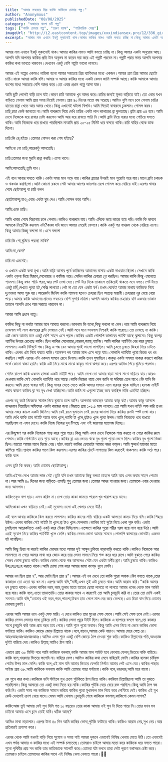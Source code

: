 ```yaml
---
title: "আমার সবচেয়ে প্রিয় ব্যাক্তি কাকিকে চোদার গল্প।"
author: "Anonymous"
publishedDate: "08/08/2025"
category: "অজাচার বাংলা চটি গল্প"
tags: ["কাকি চোদার গল্প", "তরুণ বয়স্ক", "পারিবারিক সেক্স"]
imageUrl: "http://i2.eastcontent.top/images/xxxindiansex.pro/12/336_girl_a_sharp.jpg"
excerpt: "আমার নাম এখানে ইকটু লুকানোই থাক।আমার কাকির নামও আমি বলতে চাচ্ছি না।কিন্তু আমার একটা অনুরোধ আছ।আপনি যদি আপনার কাকির প্রতি টান অনুভব না করেন দয়া করে এই গল্পটি পরবেন না।গল্পটি পরার সময় আপনি আপনার কাকির ক..."
---
```


আমার নাম এখানে ইকটু লুকানোই থাক।আমার কাকির নামও আমি বলতে চাচ্ছি না।কিন্তু আমার একটা অনুরোধ আছ।আপনি যদি আপনার কাকির প্রতি টান অনুভব না করেন দয়া করে এই গল্পটি পরবেন না।গল্পটি পরার সময় আপনি আপনার কাকির কথা ভাবতে থাকবেন।দেখবেন একটু বেশি গল্পটা ভালো লাগবে।


আমার এই গল্পের একমাএ নায়িকা হলো আমার সবচেয়ে প্রিয় ব্যাক্তিদের মধ্যে একজন।আমার প্রাণ প্রিয় আমার ছোটো চাচি।যাকে আমরা কাকি বলি।আমার ও আমার কাকির মধ্যে একটা কেমন জানি সম্পর্ক আছে।কাকি আমাকে আমার বংশের মধ্যে সবচেয়ে বেশি আদর করে।তো এবার প্রধান গল্পে আসা যাক।


আমি ছুটি পেলেই বাড়ি চলে যাই।কারণ চাচি আমাকে খুব আদর করে।চাচির জন্যই মূলত বাড়িতে যাই।তো এবার যখন বাড়িতে গেলাম আমি প্রায় সময় নিয়েই গেলাম।প্রায় ৪০ দিনের মতো বন্ধ পরেছে।আমিও খুশি মনে চলে গেলাম চাচির হাতের রান্না খেতে আর আদর খেতে।কিন্তু এখানেই ঘটলো বিপওি।আমি গিয়েই বাথরুমে ঢুকলাম।গোসল করব।চাচি,চাচা কেউ জানতো না।আমি বাথরুমে গিয়ে দেখি চাচির একটা লাল কালারের ব্রা ঝুলতাছে।ব্রাটা প্রায় ৩৪ হবে।আমি দেখে নিজেকে ধরে রাখার চেষ্টা করলেও আমি আর ধরে রাখতে পারি নি।আমি ব্রাটা নিয়ে বারার মধ্যে পেচিয়ে ঘসতে থাকি।আমি নিজেকে ধরে রাখতে পারছিলাম নাআমি প্রায় ২০-২৫ মিনিট ধরে ঘসতে থাকি।চাচি বাহির থেকে ডাক দিলো।


চাচি:কি রে,হইচে।তোমার গোসল করা শেষ হইছে?

আমি:না গো চাচি,আরেকটু আসতেছি।

চাচি:তোমার জন্য মুরগি রান্না করছি।এসো খাবে।

আমি:আসতেছি,তুমি যাও।


এই বলে আবার ঘসতে থাকি।একটা সময় মাল পড়ে যায়।কাকির ব্রায়ের উপরই মাল পুরোটা পরে যায়।মালে ব্রাটা চকচক ও থকথক করছিলো।আমি কোনো রকমে সেটা আবার আগের জায়গায় রেখে গোসল করে বেরিয়ে যাই।এরপর খাবার শেষে ছোটআম্মু বা চাচি বলল

ছোটোআম্মু:যাও,এবার একটা ঘুৃম দেও।আমি গোসল করে আসি।

আমি:ওকে চাচি।

আমি খাবার শেষে বিছানায় চলে গেলাম।কাকিও বাথরুমে যায়।আমি এদিকে ভয়ে কাতর হয়ে পরি।কাকি কি ভাববে আমাকে নিয়ে?কি করলাম এটা?কাকা যদি জানে আমায় মেরেই ফেলবে।কাকি একটু পর বাথরুম থেকে বেরিয়ে এলো।কিন্তু আমায় কিচ্ছু বললো না।এসে বললো

চাচি:কি গো,ঘুমিয়ে পরছো নাকি?

আমি:না,কেন?

চাচি:না এমনেই।


ও এখানে একটা কথা মুখ্য।আমি বাড়ি আসার পূর্বে কাকিদের আমাদের বাসায় একটা দাওয়াত ছিলো।সেখানে কাকি একটা ওড়না দিয়ে হিজাব,সেলোয়ার ও কামিজ পরে।সেদিন কাকির চেহারা গ্লো করছিল।আমার কাকি কিন্তু এমনেতে শ্যামলা।কিন্তু যখন শাড়ি পরত,আর পেট দেখা যেত।পেট টার দিকে তাকালে তাকিয়েই থাকতে মনে বলত।পেট টাতে একটু চর্বি,দেখতে পুরো হট,সেক্সি লাগতো।পেট না তো যেন একটা স্বর্গ।তখন থেকেই আমার মাথায় কাকিকে নিয়ে দুঃভাবনা আসা শুরু হয়।আরেকটা জিনিস কাকি শ্যামলা হলেও চেহারা ছিল অত্যন্ত মায়াবী।চেহারায় নূর বেয়ে বেয়ে পড়ে।আমার কাকি আমাদের গ্রামের সবচেয়ে বেশি সুন্দরি মহিলা।আপনি আমার কাকির চেহারায় যদি একবার তাকান তাহলে আপনি চোখ আর সরাতে পারবেন না।


আবার আসি প্রধান গল্পে।


কাকির কিছু না বলাটা আমার মনে আঘাত করলো।ভাবলাম কি হলো,কিছু বললো না কেন।পরে আমি বাথরুমে গিয়ে দেখলাম ওই লাল কালারের ব্রাটা সেখানে নেই।আমি মনে মনে ভাবলাম নিশ্চয়ই কাকি পরেছে।তো দেখছে না কাকি।এটা ভেবে আমার মনে একটু বেশি সাহস এসে পড়ল।কাকির একটা গোলাপি কালারের প্যান্টি আছে ঝুলানো।কিছু কাপড় প্যান্টির উপরে রেখেছে কাকি।ছিল কাকির সেলোয়ার,বোরকা,জামা,গ্যান্জি।আমি কাকির প্যান্টিটা বের করে চুষতে লাগলাম।একটা বিটখুটে গন্ধ।কিন্তু এ গন্ধ যেন আমার খুবই ভালো লাগছিল।আমি চুষতে চুষতে জিহবা দিয়ে চাটতে থাকি।এরপর ওটা নিয়ে ঘষতে থাকি।অনেক্ষণ পর আমার মাল এসে পড়ে যায়।গোলাপি প্যান্টিটা পুরো ভিজে ধব ধব করছিল।আমি এরপর এটা একদম সামনে রেখে দিলাম।কাকি তখন ঘুমাচ্ছিল।কাকুর একটা সমস্যা থাকার কারণে কাকির গর্ভে কোনো বাচ্চা হয়নি।কাকি এটা নিয়ে মাঝে মাঝে কাকুর সাথে ঝগরা করে।এরপর আমিও গিয়ে ঘুমিয়ে পরলাম।


সেদিন রাতপ কাকি একদম হালকা একটা নাইটি পরে। আমি দেখে তো আমার বাড়া সাথে সাথে দাড়িয়ে যায়।আরও দেখলাম কাকি সেই গোলাপি প্যান্টিটা পরে আছে।কাকি নিজের গায়ে কেন জানি না সরিষার তেল মাখে।কি যানি কি করবে।আমি রাতে খাবার খাই।কিন্তু খাবার খেতে খেতে কাকি আমার সামনে এসে বারবার ঝুকে যাচ্ছিল।হালকা নাইটি পরার কারণে কাকির ব্রা সহ দুধ দেখা যাচ্ছিলো।আমি জানি না এগুলো ইচ্ছে করে করছিল নাকি এমনিই হচ্ছিল।


এরপর বহু কষ্টে নিজেকে সামাল দিয়ে ঘুমাতে চলে আসি।আপনারা ভাবছেন আমাড কাকু কই।আমার কাকু আসলে বান্দরবান গিয়েছিল অফিসের একটা কাজের জন্য।ফিরতে প্রায় ১-১.৫ মাস লাগবে।তো আমি যখন লাইট অফ করি তখন আমার নজর কাড়ল একটা জিনিস।আমি যেই রুমে ঘুমাতাম সেই রুমের জানালা দিয়ে কাকির রুমটা স্পষ্ট দেখা যায়।আমি দেখি কাকি তার নাইটি আস্তে করে খুলে,প্যান্টি টা খুলে,ব্রাটাও খুলে পুরো উলঙ্গ।আমি নিজেকে ধরে রাখতে পারছিলাম না এসব দেখে।কাকি নিজে নিজের দুধ টিপছে এবং ওই জায়গায় ম্যাসেজ দিচ্ছে।


এর কিছুক্ষণ পর কাকি নিজেকে শান্ত করে শুয়ে পরে।কিন্তু আমি এসব দেখে নিজেকে শান্ত করতে না পেরে কাকির রুমে গেলাম।কাকি দেখি চিত হয়ে শুয়ে আছে।কাকির ব্রা এর ভেতর থকে দুধ গুলো পুরো ভেসে ছিল।কাকির দুধ গুলো ভিজা ছিল।হয়তো আমার মালে ভিজে গেছ।হঠাৎ করেই কাকির চেহারাটা আমার নজর কাড়ল।আমি ক্ষুদার্থ হায়নার মতো ঝাপিয়ে পরি।প্রথমে কাকির গালে কিস করলাম।এরপর কাকির ঠোটে লাগাতার কিস করতেই থাকলাম।কাকি ওঠে পরে।কাকি বলে

এসব তুমি কি করছ।আমি তোমার ছোটোআম্মু।


আমি:ওইসব দেখে আমার লাভ নেই।তুমি যদি তখন আমাকে কিছু বলতা তাহলে আমি আর এসব করার সাহস পেতাম না।আর আমি ৪০ দিনের জন্য বাড়িতে এসেছি শুধু তোমার জন্য।তোমার আদর পাওয়ার জন্য।তোমাকে এবার দেওয়ার জন্য আসলাম।

কাকি:তবুও বাপ ছাড়।এসব করিস না।দেখ তোর কাকা জানতে পারলে খুব খারাপ হয়ে যাবে।

আমি:কাকা এখন বাড়িতে নেই।এই সুযোগ।চলো এই খেলায় মেতে উঠি।


এই বলে আবার কাকিকে কিস করতে লাগলাম।কাকির কানের লতি বারিয়ে একটা আলতো কামড় দিয়ে বসি।কাকি শিহরে উঠল।এরপর কাকির সেই নাইটি টা খুলে ব্রা টাও খুলে ফেললাম।কাকির মাই দুটো নিয়ে খেলা শুরু করি।একটা চুষছিলাম আরেকটাতে একটু একটু করে টোক্কা দিচ্ছিলাম।এতক্ষণে কাকির পুরো শরীর গরম হয়ে লাল হয়ে উঠে।আমি এরই সুযোগ নিয়ে কাকির প্যান্টিটা খুলে ফেলি।কাকির সেভব ভোদা আমার সামনে।গোলাপি কালারের ভোদাটা।একদম হট লাগছিল।


আমি কিছু চিন্তা না করেই কাকির ভোদার মধ্যে আমার দুই আঙ্গুল ঢুকিয়ে নাড়ানাড়ি করতে থাকি।কাকিও নিজেকে আর সামলাতে না পেরে আমার মাথা ধরে জোড় করে তার ভোদা সামনে নিয়ে শক্ত করে ধরে রাখে।আমি বুঝতে পেরে কাকির সেভব ভোদা চুষতে থাকি।কাকির ভোদা থেকে গন্ধ আসলেও সেটা যেন একটা স্বর্গীয় ঘ্রাণ।আমি চুষতে থাকি।কাকিও উহঃঃহঃঃহঃঃহ করতে থাকে।আমি চোষা শেষ করে আমার জামা কাপড় খুলে ফেলি।


আমার ধন ছিল প্রায় ৭”. আর মোটা ছিল প্রায় ৪”।আমার এই ধন দেখে তো কাকি পুরো অবাক।কাি বলতে থাকে,তোর কাকারও তো এতো বড় ধন না।এরপর আমি বলি,”মাঘী,এখন তুই এটা চুষতে থাক।আমি আরাম করি।”কাকি আমার ধন চুষতে থাকে।এরপর কাকির নরম,গরম,তুলার মতো হাতের ছোয়া লাগতে না লাগতে আমার ধনের থেকে মাল আউট হয়ে যায়।কাকি বলে,এতো তাড়াতাড়ি।তোর কাকার সাথে এ কারণেই তো আমি চুদাচুদি করি না।তোর তো দেখি একই সমস্যা।আমি বলি,”তোমার ওই নরম,গরম,পাতলা,চিকন হাত লেগে মাল বের করে ফেলছে।এত চিন্তা বাদ দিয়ে তোমার ভোদায় ঢুকাই।


এরপর আমি আমার ধনে একটু সেফ মারি।এ দেখে কাকিও তার মুখের সেফ ফেলে।আমি সেই সেফ ঢলে নেই।এরপর কাকির সেভব ভোদার মধ্যে ঢুকিয়ে দেই।কাকির ভোদা প্রচুর টাইট ছিল।কাকিকে এ ব্যাপারে বললে বলে,তো কাকার সাথে চুদাচুদি করি আজ প্রায় বছর হয়ে গেছে।আমি শুনে পুরো অবাক।কিন্তু আমি এসব নিয়ে না ভেবে কাকির ভোদা ফাটাতে থাকি।কাকিও জোড়ে জোড় চিল্লাতে থাকে।বলে,বাচাও,আমায় কেউ বাচাও।আমায় মেরে ফেল্ল রে।আহঃআহঃআঃআঃআঃআহঃ।আমিও এসব শুনে একটু বেশি জোড়ে ঠাপ দেওয়া শুরু করি।কাকিও চিল্লানোর গতি,আওয়াজ দুটাই বারিয়ে দেয়।কাকিও চিল্লায়,আমিও ঠাপ মারি।


এভাবে প্রায় ৩০ মিনিট পরে আমি কাকিকে বললাম,কাকি আমার মাল আউট হবে কোথায় ফেলব,ভিতরে নাকি বাহিরে।কাকি বলে,খবরদার ভিতরে ফলেবি না।বাহিরে ফেল।আমিও কাকির কথা মেনে বাহিরেই ফেলি।কাকির হালকা চর্বিযুক্ত পেটের উপর মাল ফেলি।কাকি বলে,এই মাল যদি আমার ভিতরে ফেলতি নির্গাত আমার পেট এসে যেত।কাকির পাছার সাইজ প্রায় ৩৮.আমি কাকিকে বললাম কাকি আমি তোমার পাছা ফাটাবো।কাকি বলে,খবরদার,আমি মরে যাবো।


কে শুনে কার কথা।কাকিকে ডগি স্টাইলে মুখ চেপে পুটকিতে ঠাপ দিতে থাকি।কাকিযে চিল্লাচ্ছিলো আমি তা বুঝতে পারছিলাম।কিন্তু আমারো তো একটু মজা নিতে হয় নাকি।কাকির পুটকি বেয়ে বেয়ে রক্ত পরছিল।কিন্তু আমি ঠাপ বন্ধ করি নি।একটা সময় পর কাকিকে সামনে করিয়ে কাকির পুরো মুখমন্ডল মাল দিয়ে ভরে লেপ্টিয়ে দেই।কাকির এই মুখ কেউ দেখলেই ক্রাশ খেয়ে যাবে।যেমন আমি খেলাম।চুদাচুদি শেষে কাকিকে বললাম,কাকিগো কেমন লাগল?


কাকি:আজ তুই আমায় যেই সুখ দিলি গত ১০ বছরেও তোর কাকা আমায় ওই সুখ টা দিতে পারে নি।তোর যখন মন চাইবো আমায় এসে চুদে তোই যাবি।ধঠিক আছে?


আমিও মাথা নাড়ালাম।এরপর টানা ৪০ দিন আমি কাকির ভোদা,পুটকি ফাটাতে থাকি।কাকিও আরাম নেয়,সুখ নেয়।আর প্রতিবারই প্রশংসা করে।


এরপর থেকে আমি যখনই বাড়ি গিয়ে সু্যোগ ও সময় পাই আমরা দুজনে এভাবেই নিষিদ্ধ খেলায় মেতে উঠি।তো এভাবেই এখন পর্যন্ত আমার ও কাকির মধ্যে এই সম্পর্ক চলতেছে।তোমরাও চাইলে আমার মতো করে কাকিকে ধরে বসতে পারো।শুনো পৃথিবীর প্রায় সব কাকি তার ভাতিজাকে সাপোর্ট করে।তোমরা যটা বলবে তারা সেটা পূরণে যথাসম্ভব চেষ্টা করে।তোমরাও চাইলে তোমাদের কাকির সাথে এই নিষিদ্ধ খেলা খেলতে পারো।🥰🙂
